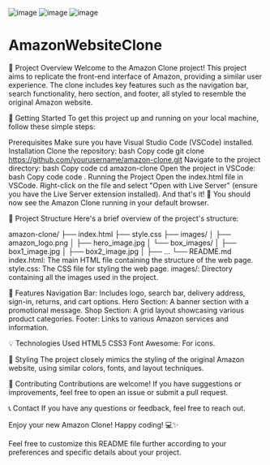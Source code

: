 ![image](https://github.com/user-attachments/assets/90dce769-15df-47d4-98ba-557a1e1d46bf)
![image](https://github.com/user-attachments/assets/99ef5b96-8af4-4ea5-9c39-96ae6c96ee50)
![image](https://github.com/user-attachments/assets/e3ac250d-f9c9-4033-97bf-ebc97100652f)



# AmazonWebsiteClone
📄 Project Overview
Welcome to the Amazon Clone project! This project aims to replicate the front-end interface of Amazon, providing a similar user experience. The clone includes key features such as the navigation bar, search functionality, hero section, and footer, all styled to resemble the original Amazon website.

🚀 Getting Started
To get this project up and running on your local machine, follow these simple steps:

Prerequisites
Make sure you have Visual Studio Code (VSCode) installed.
Installation
Clone the repository:
bash
Copy code
git clone https://github.com/yourusername/amazon-clone.git
Navigate to the project directory:
bash
Copy code
cd amazon-clone
Open the project in VSCode:
bash
Copy code
code .
Running the Project
Open the index.html file in VSCode.
Right-click on the file and select "Open with Live Server" (ensure you have the Live Server extension installed).
And that's it! 🎉 You should now see the Amazon Clone running in your default browser.

📁 Project Structure
Here's a brief overview of the project's structure:

amazon-clone/
├── index.html
├── style.css
├── images/
│   ├── amazon_logo.png
│   ├── hero_image.jpg
│   └── box_images/
│       ├── box1_image.jpg
│       ├── box2_image.jpg
│       ├── ...
└── README.md
index.html: The main HTML file containing the structure of the web page.
style.css: The CSS file for styling the web page.
images/: Directory containing all the images used in the project.

📝 Features
Navigation Bar: Includes logo, search bar, delivery address, sign-in, returns, and cart options.
Hero Section: A banner section with a promotional message.
Shop Section: A grid layout showcasing various product categories.
Footer: Links to various Amazon services and information.

💡 Technologies Used
HTML5
CSS3
Font Awesome: For icons.

🎨 Styling
The project closely mimics the styling of the original Amazon website, using similar colors, fonts, and layout techniques.

🤝 Contributing
Contributions are welcome! If you have suggestions or improvements, feel free to open an issue or submit a pull request.

📞 Contact
If you have any questions or feedback, feel free to reach out.

Enjoy your new Amazon Clone! Happy coding! 💻✨

Feel free to customize this README file further according to your preferences and specific details about your project.
